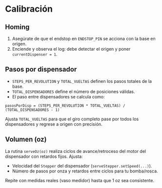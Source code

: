 # Calibración

## Homing

1. Asegúrate de que el endstop en `ENDSTOP_PIN` se acciona con la base en origen.
2. Enciende y observa el log: debe detectar el origen y poner `currentDispenser = 1`.

## Pasos por dispensador

- `STEPS_PER_REVOLUTION` y `TOTAL_VUELTAS` definen los pasos totales de la base.
- `TOTAL_DISPENSADORES` define el número de posiciones válidas.
- El paso entre dispensadores se calcula como:

```
pasosPorDisp = (STEPS_PER_REVOLUTION * TOTAL_VUELTAS) / (TOTAL_DISPENSADORES - 1)
```

Ajusta `TOTAL_VUELTAS` para que el giro completo pase por todos los dispensadores y regrese a origen con precisión.

## Volumen (oz)

La rutina `serveOz(oz)` realiza ciclos de avance/retroceso del motor del dispensador con retardos fijos. Ajusta:

- Velocidad del `Stepper` del dispensador (`serveStepper.setSpeed(...)`).
- Número de pasos por onza y retardos entre ciclos para tu bomba/rosca.

Repite con medidas reales (vaso medidor) hasta que 1 oz sea consistente.

